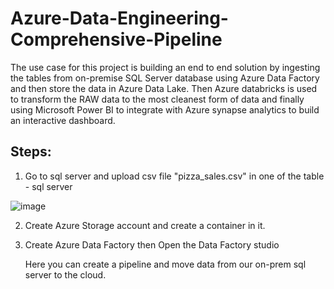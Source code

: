 # Azure-Data-Engineering-Comprehensive-Pipeline
The use case for this project is building an end to end solution by ingesting the tables from on-premise SQL Server database using Azure Data Factory and then store the data in Azure Data Lake. Then Azure databricks is used to transform the RAW data to the most cleanest form of data and  finally using Microsoft Power BI to integrate with Azure synapse analytics to build an interactive dashboard. 

## Steps:
1. Go to sql server and upload csv file "pizza_sales.csv" in one of the table - sql server
   
![image](https://github.com/davender-singh1/Azure-Data-Engineering-Comprehensive-Pipeline/assets/106000634/15a2498c-3f4f-4ef4-9a1c-5d89612b0806)

2. Create Azure Storage account and create a container in it.
   
3. Create Azure Data Factory then Open the Data Factory studio
   
   Here you can create a pipeline and move data from our on-prem sql server to the cloud. 
